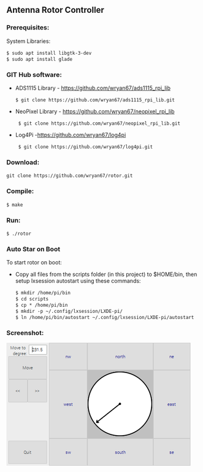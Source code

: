 Antenna Rotor Controller
------------------------

### Prerequisites:

System Libraries:

    $ sudo apt install libgtk-3-dev
    $ sudo apt install glade

### GIT Hub software:

* ADS1115 Library - https://github.com/wryan67/ads1115_rpi_lib    

      $ git clone https://github.com/wryan67/ads1115_rpi_lib.git

* NeoPixel Library - https://github.com/wryan67/neopixel_rpi_lib

       $ git clone https://github.com/wryan67/neopixel_rpi_lib.git       

* Log4Pi -https://github.com/wryan67/log4pi

       $ git clone https://github.com/wryan67/log4pi.git

### Download:

    git clone https://github.com/wryan67/rotor.git
    
### Compile:

    $ make
    
### Run:

    $ ./rotor
    
### Auto Star on Boot

To start rotor on boot:

* Copy all files from the scripts folder (in this project) to $HOME/bin, then setup lxsession autostart using these commands:

      $ mkdir /home/pi/bin
      $ cd scripts
      $ cp * /home/pi/bin
      $ mkdir -p ~/.config/lxsession/LXDE-pi/
      $ ln /home/pi/bin/autostart ~/.config/lxsession/LXDE-pi/autostart

### Screenshot:

![screenshot1](https://raw.githubusercontent.com/wryan67/rotor/main/readme/screenshot1.png)
